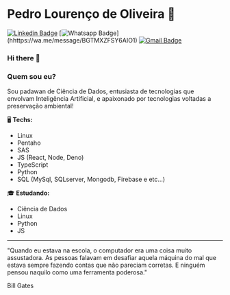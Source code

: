 # Pedro Lourenço de Oliveira 🎲

  [![Linkedin Badge](https://img.shields.io/badge/-LinkedIn-blue?style=flat-square&logo=Linkedin&logoColor=white&link=https://www.linkedin.com/in/kaio-ribeiro-310123150/)](https://www.linkedin.com/in/pedrolourencodeoliveira)
  [![Whatsapp Badge](https://img.shields.io/badge/-Whatsapp-4CA143?style=flat-square&labelColor=4CA143&logo=whatsapp&logoColor=white&link=https://api.whatsapp.com/send?phone=5562991780038&text=Oi,%20Tudo%20bem?)](hhttps://wa.me/message/BGTMXZFSY6AIO1)
  [![Gmail Badge](https://img.shields.io/badge/-Gmail-c14438?style=flat-square&logo=Gmail&logoColor=white&link=mailto:kaio.rocharibeiro@gmail.com)](mailto:dev.pedrolourenco@gmail.com)


### Hi there 👋


### Quem sou eu?

Sou padawan de Ciência de Dados, entusiasta de tecnologias que envolvam Inteligência Artificial, e apaixonado por tecnologias voltadas a preservação ambiental!

🖥️ **Techs:** 
- Linux
- Pentaho
- SAS
- JS (React, Node, Deno)
- TypeScript
- Python
- SQL (MySql, SQLserver, Mongodb, Firebase e etc...)

🎓 **Estudando:** 
- Ciência de Dados
- Linux
- Python
- JS

----


>
"Quando eu estava na escola, o computador era uma coisa muito assustadora. As pessoas falavam em desafiar aquela máquina do mal que estava sempre fazendo contas que não pareciam corretas. E ninguém pensou naquilo como uma ferramenta poderosa."

Bill Gates
>
